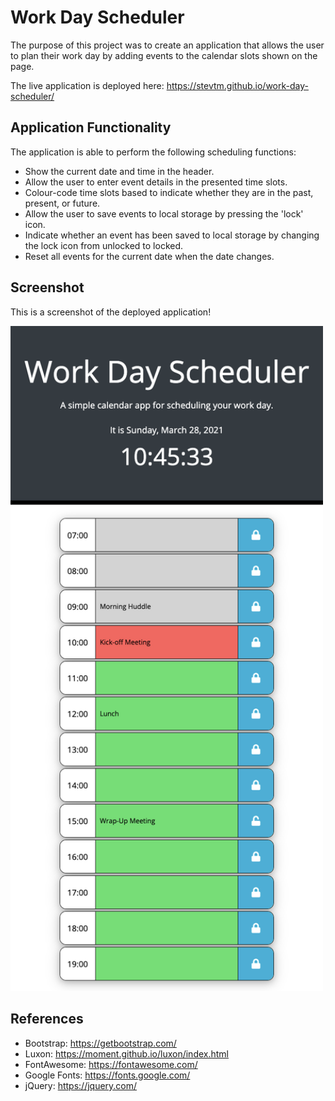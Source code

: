 # Work Day Scheduler

The purpose of this project was to create an application that allows the user to plan their work day by adding events to the calendar slots shown on the page.

The live application is deployed here: https://stevtm.github.io/work-day-scheduler/

## Application Functionality

The application is able to perform the following scheduling functions:

- Show the current date and time in the header.
- Allow the user to enter event details in the presented time slots.
- Colour-code time slots based to indicate whether they are in the past, present, or future.
- Allow the user to save events to local storage by pressing the 'lock' icon.
- Indicate whether an event has been saved to local storage by changing the lock icon from unlocked to locked.
- Reset all events for the current date when the date changes.

## Screenshot

This is a screenshot of the deployed application!

<img src="./assets/images/screenshot.png" alt="Screenshot of the deployed application" width="500"/>

## References

- Bootstrap: https://getbootstrap.com/
- Luxon: https://moment.github.io/luxon/index.html
- FontAwesome: https://fontawesome.com/
- Google Fonts: https://fonts.google.com/
- jQuery: https://jquery.com/
